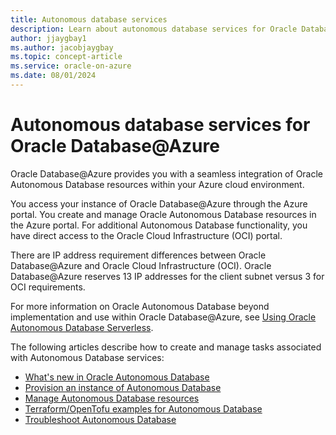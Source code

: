 ```yaml
---
title: Autonomous database services
description: Learn about autonomous database services for Oracle Database@Azure.
author: jjaygbay1
ms.author: jacobjaygbay
ms.topic: concept-article
ms.service: oracle-on-azure
ms.date: 08/01/2024
---
```


# Autonomous database services for Oracle Database@Azure

Oracle Database@Azure provides you with a seamless integration of Oracle Autonomous Database resources within your Azure cloud environment.

You access your instance of Oracle Database@Azure through the Azure portal. You create and manage Oracle Autonomous Database resources in the Azure portal. For additional Autonomous Database functionality, you have direct access to the Oracle Cloud Infrastructure (OCI) portal.

There are IP address requirement differences between Oracle Database@Azure and Oracle Cloud Infrastructure (OCI). Oracle Database@Azure reserves 13 IP addresses for the client subnet versus 3 for OCI requirements.

For more information on Oracle Autonomous Database beyond implementation and use within Oracle Database@Azure, see [Using Oracle Autonomous Database Serverless](https://docs.oracle.com/en/cloud/paas/autonomous-database/serverless/adbsb/index.html).

The following articles describe how to create and manage tasks associated with Autonomous Database services:

* [What's new in Oracle Autonomous Database](oracle-database-whats-new-autonomous-database-services.md)
* [Provision an instance of Autonomous Database](oracle-database-provision-autonomous-database.md)
* [Manage Autonomous Database resources](provision-manage-oracle-resources.md)
* [Terraform/OpenTofu examples for Autonomous Database](oracle-database-examples-autonomous-database-services.md)
* [Troubleshoot Autonomous Database](oracle-database-troubleshoot-autonomous-database-services.md)
